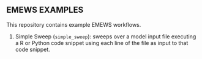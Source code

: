 EMEWS EXAMPLES
----------------

This repository contains example EMEWS workflows.

1. Simple Sweep (`simple_sweep`): sweeps over a model input file executing a R or Python
code snippet using each line of the file as input to that code snippet.
